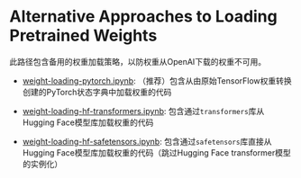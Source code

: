 # Alternative Approaches to Loading Pretrained Weights

此路径包含备用的权重加载策略，以防权重从OpenAI下载的权重不可用。

- [weight-loading-pytorch.ipynb](weight-loading-pytorch.ipynb): （推荐）包含从由原始TensorFlow权重转换创建的PyTorch状态字典中加载权重的代码

- [weight-loading-hf-transformers.ipynb](weight-loading-hf-transformers.ipynb): 包含通过`transformers`库从Hugging Face模型库加载权重的代码

- [weight-loading-hf-safetensors.ipynb](weight-loading-hf-safetensors.ipynb): 包含通过`safetensors`库直接从Hugging Face模型库加载权重的代码（跳过Hugging Face transformer模型的实例化）